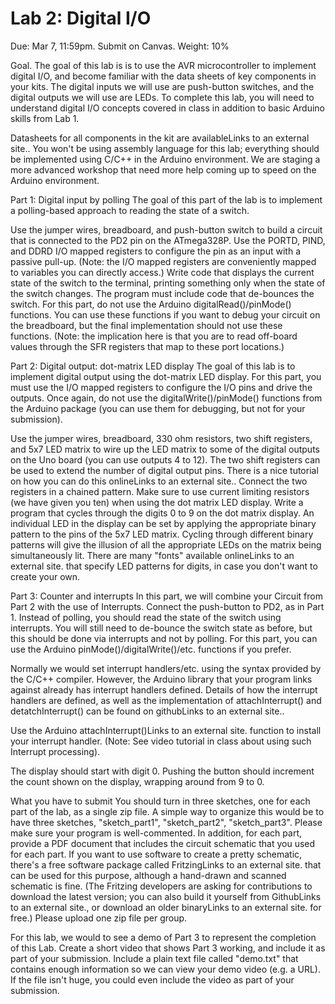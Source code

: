 # Lab 2: Digital I/O

Due: Mar 7, 11:59pm. Submit on Canvas.
Weight: 10%

Goal. The goal of this lab is is to use the AVR microcontroller to implement digital I/O, and become familiar with the data sheets of key components in your kits. The digital inputs we will use are push-button switches, and the digital outputs we will use are LEDs. To complete this lab, you will need to understand digital I/O concepts covered in class in addition to basic Arduino skills from Lab 1.

Datasheets for all components in the kit are availableLinks to an external site.. You won't be using assembly language for this lab; everything should be implemented using C/C++ in the Arduino environment. We are staging a more advanced workshop that need more help coming up to speed on the Arduino environment.

  Part 1: Digital input by polling
The goal of this part of the lab is to implement a polling-based approach to reading the state of a switch.

Use the jumper wires, breadboard, and push-button switch to build a circuit that is connected to the PD2 pin on the ATmega328P.
Use the PORTD, PIND, and DDRD I/O mapped registers to configure the pin as an input with a passive pull-up. (Note: the I/O mapped registers are conveniently mapped to variables you can directly access.)
Write code that displays the current state of the switch to the terminal, printing something only when the state of the switch changes.
The program must include code that de-bounces the switch.
For this part, do not use the Arduino digitalRead()/pinMode() functions. You can use these functions if you want to debug your circuit on the breadboard, but the final implementation should not use these functions. (Note: the implication here is that you are to read off-board values through the SFR registers that map to these port locations.)

 

  Part 2: Digital output: dot-matrix LED display
The goal of this lab is to implement digital output using the dot-matrix LED display. For this part, you must use the I/O mapped registers to configure the I/O pins and drive the outputs. Once again, do not use the digitalWrite()/pinMode() functions from the Arduino package (you can use them for debugging, but not for your submission).

Use the jumper wires, breadboard, 330 ohm resistors, two shift registers, and 5x7 LED matrix to wire up the LED matrix to some of the digital outputs on the Uno board (you can use outputs 4 to 12).
The two shift registers can be used to extend the number of digital output pins. There is a nice tutorial on how you can do this onlineLinks to an external site.. Connect the two registers in a chained pattern.
Make sure to use current limiting resistors (we have given you ten) when using the dot matrix LED display.
Write a program that cycles through the digits 0 to 9 on the dot matrix display.
An individual LED in the display can be set by applying the appropriate binary pattern to the pins of the 5x7 LED matrix.
Cycling through different binary patterns will give the illusion of all the appropriate LEDs on the matrix being simultaneously lit.
There are many "fonts" available onlineLinks to an external site. that specify LED patterns for digits, in case you don't want to create your own.
 

  Part 3: Counter and interrupts
In this part, we will combine your Circuit from Part 2 with the use of Interrupts. Connect the push-button to PD2, as in Part 1. Instead of polling, you should read the state of the switch using interrupts. You will still need to de-bounce the switch state as before, but this should be done via interrupts and not by polling. For this part, you can use the Arduino pinMode()/digitalWrite()/etc. functions if you prefer.

Normally we would set interrupt handlers/etc. using the syntax provided by the C/C++ compiler. However, the Arduino library that your program links against already has interrupt handlers defined. Details of how the interrupt handlers are defined, as well as the implementation of attachInterrupt() and detatchInterrupt() can be found on githubLinks to an external site..

Use the Arduino attachInterrupt()Links to an external site. function to install your interrupt handler. (Note: See video tutorial in class about using such Interrupt processing).

The display should start with digit 0. Pushing the button should increment the count shown on the display, wrapping around from 9 to 0.

  What you have to submit
You should turn in three sketches, one for each part of the lab, as a single zip file. A simple way to organize this would be to have three sketches, "sketch_part1", "sketch_part2", "sketch_part3". Please make sure your program is well-commented. In addition, for each part, provide a PDF document that includes the circuit schematic that you used for each part. If you want to use software to create a pretty schematic, there's a free software package called FritzingLinks to an external site. that can be used for this purpose, although a hand-drawn and scanned schematic is fine. (The Fritzing developers are asking for contributions to download the latest version; you can also build it yourself from GithubLinks to an external site., or download an older binaryLinks to an external site. for free.) Please upload one zip file per group.

For this lab, we would to see a demo of Part 3 to represent the completion of this Lab. Create a short video that shows Part 3 working, and include it as part of your submission. Include a plain text file called "demo.txt" that contains enough information so we can view your demo video (e.g. a URL). If the file isn't huge, you could even include the video as part of your submission.